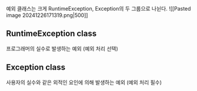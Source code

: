 예외 클래스는 크게 RuntimeException, Exception의 두 그룹으로 나뉜다.
![[Pasted image 20241226171319.png|500]]
## RuntimeException class
프로그래머의 실수로 발생하는 예외 (예외 처리 선택)
## Exception class
사용자의 실수와 같은 외적인 요인에 의해 발생하는 예외 (예외 처리 필수)

